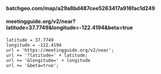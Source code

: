 #### batchgeo.com/map/a29a8bd487cee5263417a916fac1d249

#### meetingguide.org/v2/near?latitude=37.7749&longitude=-122.4194&beta=true

```
latitude = 37.7749
longitude = -122.4194
url = 'https://meetingguide.org/v2/near';
url += '?latitude=' + latitude;
url += '&longitude=' + longitude
url += '&beta=true';
```
